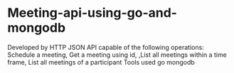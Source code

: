 # Meeting-api-using-go-and-mongodb
Developed by HTTP JSON API capable of the following operations: Schedule a meeting, Get a meeting using id, ,List all meetings within a time frame, List all meetings of a participant
Tools used
go 
mongodb

